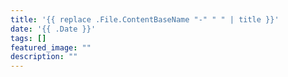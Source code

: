 ```yaml
---
title: '{{ replace .File.ContentBaseName "-" " " | title }}'
date: '{{ .Date }}'
tags: []
featured_image: ""
description: ""
---
```


